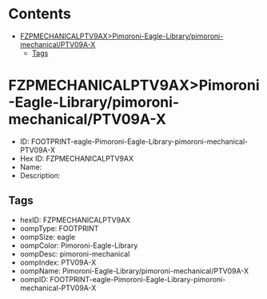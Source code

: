



Contents
========

* [FZPMECHANICALPTV9AX>Pimoroni-Eagle-Library/pimoroni-mechanical/PTV09A-X](#fzpmechanicalptv9axpimoroni-eagle-librarypimoroni-mechanicalptv09a-x)
	* [Tags](#tags)

# FZPMECHANICALPTV9AX>Pimoroni-Eagle-Library/pimoroni-mechanical/PTV09A-X

- ID: FOOTPRINT-eagle-Pimoroni-Eagle-Library-pimoroni-mechanical-PTV09A-X
- Hex ID: FZPMECHANICALPTV9AX
- Name: 
- Description: 

## Tags

- hexID: FZPMECHANICALPTV9AX
- oompType: FOOTPRINT
- oompSize: eagle
- oompColor: Pimoroni-Eagle-Library
- oompDesc: pimoroni-mechanical
- oompIndex: PTV09A-X
- oompName: Pimoroni-Eagle-Library/pimoroni-mechanical/PTV09A-X
- oompID: FOOTPRINT-eagle-Pimoroni-Eagle-Library-pimoroni-mechanical-PTV09A-X
